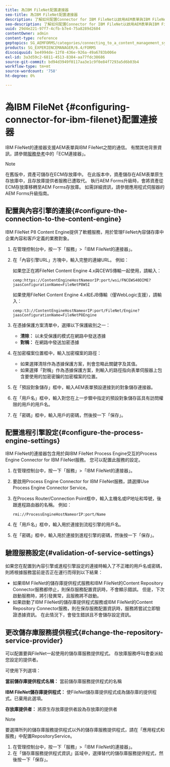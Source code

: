 ```yaml
---
title: 為IBM FileNet配置連接器
seo-title: 為IBM FileNet配置連接器
description: 了解如何配置Connector for IBM FileNet以啟用AEM表單與IBM FileNet之間的通信。
seo-description: 了解如何配置Connector for IBM FileNet以啟用AEM表單與IBM FileNet之間的通信。
uuid: 29d4e221-97f7-4cfb-b7e4-75a8289d2604
contentOwner: admin
content-type: reference
geptopics: SG_AEMFORMS/categories/connecting_to_a_content_management_system
products: SG_EXPERIENCEMANAGER/6.4/FORMS
discoiquuid: be4994de-12f8-436e-926a-49a6783b006e
exl-id: 3a3d59c2-6811-4513-8384-aa77fdc38686
source-git-commit: bd94d3949f0117aa3e1c9f0e84f7293a5d6b03b4
workflow-type: tm+mt
source-wordcount: '758'
ht-degree: 0%

---
```


# 為IBM FileNet {#configuring-connector-for-ibm-filenet}配置連接器

IBM FileNet的連接器支援AEM表單與IBM FileNet之間的通信。 有關其他背景資訊，請參閱[服務參考](https://www.adobe.com/go/learn_aemforms_services_63)中的「ECM連接器」。

>[!NOTE]
>
>在舊版中，資產可儲存在ECM存放庫中。 在此版本中，資產儲存在AEM表單原生存放庫中，且存放庫提供者服務已遭取代。 執行AEM Forms升級時，會將資產從ECM存放庫移轉至AEM Forms存放庫。 如需詳細資訊，請參閱應用程式伺服器的AEM Forms升級指南。

## 配置與內容引擎的連接{#configure-the-connection-to-the-content-engine}

IBM FileNet P8 Content Engine提供了軟體服務，用於管理FileNet內容儲存庫中企業內容和客戶定義的業務對象。

1. 在管理控制台中，按一下「服務」>「IBM FileNet的連接器」。
1. 在「內容引擎URL」方塊中，輸入完整的連線URL。 例如：

   如果您正在將FileNet Content Engine 4.x與CEWS傳輸一起使用，請輸入：

   `cemp:https://ContentEngineHostNameorIP:port/wsi/FNCEWS40DIME?jaasConfigurationName=FileNetP8WSI`

   如果使用FileNet Content Engine 4.x和EJB傳輸（僅WebLogic支援），請輸入：

   `cemp:t3://ContentEngineHostNameorIP:port/FileNet/Engine?jaasConfigurationName=FileNetP8Engine`

1. 在憑據保護方案清單中，選擇以下保護級別之一：

   * **清除：** 以未受保護的模式在網路中發送憑據
   * **對稱：** 在網路中發送加密憑據

1. 在加密檔案位置框中，輸入加密檔案的路徑：

   * 如果選擇清除作為憑據保護方案，則會忽略此關鍵字及其值。
   * 如果選擇「對稱」作為憑據保護方案，則輸入的路徑指向表單伺服器上包含要使用的加密密鑰的加密檔案的位置。

1. 在「預設對象儲存」框中，輸入AEM表單預設連接到的對象儲存連接器。
1. 在「用戶名」框中，輸入對您在上一步驟中指定的預設對象儲存區具有訪問權限的用戶的用戶名。
1. 在「密碼」框中，輸入用戶的密碼，然後按一下「保存」。

## 配置進程引擎設定{#configure-the-process-engine-settings}

IBM FileNet的連接器包含用於與IBM FileNet Process Engine交互的Process Engine Connector for IBM FileNet服務。 您可以配置此服務的設定。

1. 在管理控制台中，按一下「服務」>「IBM FileNet的連接器」。
1. 要啟用Process Engine Connector for IBM FileNet服務，請選擇Use Process Engine Connector Service。
1. 在Process Router/Connection Point框中，輸入主機名或IP地址和埠號，後跟進程路由器的名稱。 例如：

   `rmi://ProcessEngineHostNameorIP:port/Name`

1. 在「用戶名」框中，輸入用於連接到流程引擎的用戶名。
1. 在「密碼」框中，輸入用於連接到進程引擎的密碼，然後按一下「保存」。

## 驗證服務設定{#validation-of-service-settings}

如果您在配置到內容引擎或進程引擎設定的連接時輸入了不正確的用戶名或密碼，則將根據服務當前是否正在運行而得到以下結果：

* 如果IBM FileNet的儲存庫提供程式服務和IBM FileNet的Content Repository Connector服務都停止，則保存服務配置資訊時，不會顯示錯誤。 但是，下次啟動服務時，將引發異常，且服務將不啟動。
* 如果啟動了IBM FileNet的儲存庫提供程式服務或IBM FileNet的Content Repository Connector服務，則在保存服務配置資訊時，服務將嘗試立即驗證憑據資訊。 在此情況下，會發生錯誤且不會儲存設定資訊。

## 更改儲存庫服務提供程式{#change-the-repository-service-provider}

可以配置要與FileNet一起使用的儲存庫服務提供程式。 存放庫服務呼叫會委派給您設定的提供者。

可使用下列選項：

**當前儲存庫提供程式名稱：** 當前儲存庫服務提供程式的名稱

**IBM FileNet儲存庫提供程式：** 使FileNet儲存庫提供程式成為儲存庫的提供程式。已棄用此選項。

**存放庫提供者：** 將原生存放庫提供者設為存放庫的提供者

>[!NOTE]
>
>要選擇所列的儲存庫服務提供程式以外的儲存庫服務提供程式，請在「應用程式和服務」中配置RepositoryService。<!-- Fix broken link(See Managing Services) -->

1. 在管理控制台中，按一下「服務」>「IBM FileNet的連接器」。
1. 在「儲存庫服務提供程式資訊」區域中，選擇替代的儲存庫服務提供程式，然後按一下「保存」。
